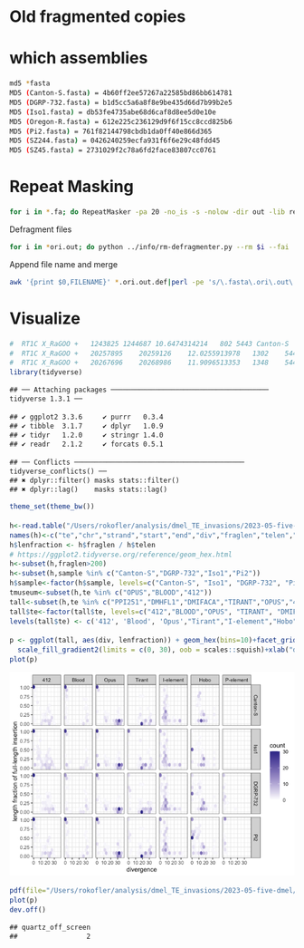 Old fragmented copies
================

# which assemblies

``` bash
md5 *fasta                                                                                                                                              
MD5 (Canton-S.fasta) = 4b60ff2ee57267a22585bd86bb614781
MD5 (DGRP-732.fasta) = b1d5cc5a6a8f8e9be435d66d7b99b2e5
MD5 (Iso1.fasta) = db53fe4735abe68d6caf8d8ee5d0e10e
MD5 (Oregon-R.fasta) = 612e225c236129d9f6f15cc8ccd825b6
MD5 (Pi2.fasta) = 761f82144798cbdb1da0ff40e866d365
MD5 (SZ244.fasta) = 0426240259ecfa931f6f6e29c48fdd45
MD5 (SZ45.fasta) = 2731029f2c78a6fd2face83807cc0761
```

# Repeat Masking

``` bash
for i in *.fa; do RepeatMasker -pa 20 -no_is -s -nolow -dir out -lib repeatlibrary/teseqs.fasta  $i;done  
```

Defragment files

``` bash
for i in *ori.out; do python ../info/rm-defragmenter.py --rm $i --fai ../info/teseqs.fasta.fai --dist 100 > ../raw-defrag/$i.def; done
```

Append file name and merge

``` bash
awk '{print $0,FILENAME}' *.ori.out.def|perl -pe 's/\.fasta\.ori\.out\.def//' > merged.def   
```

# Visualize

``` r
#  RT1C X_RaGOO +   1243825 1244687 10.6474314214   802 5443 Canton-S
#  RT1C X_RaGOO +   20257895    20259126    12.0255913978   1302    5443 Canton-S
#  RT1C X_RaGOO +   20267696    20268986    11.9096513353   1348    5443 Canton-S
library(tidyverse)
```

    ## ── Attaching packages ─────────────────────────────────────── tidyverse 1.3.1 ──

    ## ✔ ggplot2 3.3.6     ✔ purrr   0.3.4
    ## ✔ tibble  3.1.7     ✔ dplyr   1.0.9
    ## ✔ tidyr   1.2.0     ✔ stringr 1.4.0
    ## ✔ readr   2.1.2     ✔ forcats 0.5.1

    ## ── Conflicts ────────────────────────────────────────── tidyverse_conflicts() ──
    ## ✖ dplyr::filter() masks stats::filter()
    ## ✖ dplyr::lag()    masks stats::lag()

``` r
theme_set(theme_bw())

h<-read.table("/Users/rokofler/analysis/dmel_TE_invasions/2023-05-five-dmel/raw-defrag/merged.def",header=F)
names(h)<-c("te","chr","strand","start","end","div","fraglen","telen","sample")
h$lenfraction <- h$fraglen / h$telen
# https://ggplot2.tidyverse.org/reference/geom_hex.html
h<-subset(h,fraglen>200)
h<-subset(h,sample %in% c("Canton-S","DGRP-732","Iso1","Pi2"))
h$sample<-factor(h$sample, levels=c("Canton-S", "Iso1", "DGRP-732", "Pi2"))
tmuseum<-subset(h,te %in% c("OPUS","BLOOD","412"))
tall<-subset(h,te %in% c("PPI251","DMHFL1","DMIFACA","TIRANT","OPUS","412","BLOOD"))
tall$te<-factor(tall$te, levels=c("412","BLOOD","OPUS", "TIRANT", "DMIFACA","DMHFL1","PPI251"))
levels(tall$te) <- c('412', 'Blood', 'Opus',"Tirant","I-element","Hobo","P-element")

p <- ggplot(tall, aes(div, lenfraction)) + geom_hex(bins=10)+facet_grid(sample~te)+
  scale_fill_gradient2(limits = c(0, 30), oob = scales::squish)+xlab("divergence")+ylab("length fraction of full-length insertion")
plot(p)
```

![](01-repeat-analysis_files/figure-gfm/unnamed-chunk-5-1.png)<!-- -->

``` r
pdf(file="/Users/rokofler/analysis/dmel_TE_invasions/2023-05-five-dmel/graphs/all-separate.pdf",width=8,height=7)
plot(p)
dev.off()
```

    ## quartz_off_screen 
    ##                 2
